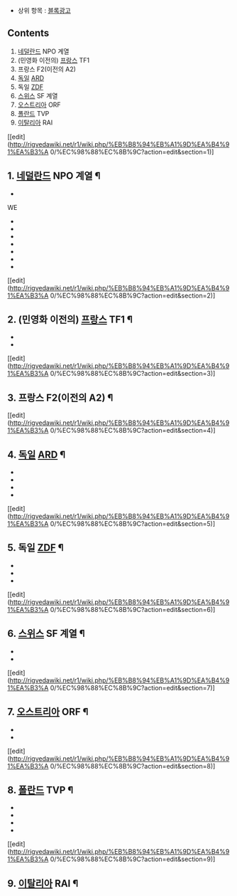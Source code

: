   * 상위 항목 : [블록광고](%EB%B8%94%EB%A1%9D%EA%B4%91%EA%B3%A0.md)

## Contents

    

1. [네덜란드](%EB%84%A4%EB%8D%9C%EB%9E%80%EB%93%9C.md) NPO 계열 
2. (민영화 이전의) [프랑스](%ED%94%84%EB%9E%91%EC%8A%A4.md) TF1 
3. 프랑스 F2(이전의 A2) 
4. [독일](%EB%8F%85%EC%9D%BC.md) [ARD](ARD.md)
5. 독일 [ZDF](ZDF.md)
6. [스위스](%EC%8A%A4%EC%9C%84%EC%8A%A4.md) SF 계열 
7. [오스트리아](%EC%98%A4%EC%8A%A4%ED%8A%B8%EB%A6%AC%EC%95%84.md) ORF 
8. [폴란드](%ED%8F%B4%EB%9E%80%EB%93%9C.md) TVP 
9. [이탈리아](%EC%9D%B4%ED%83%88%EB%A6%AC%EC%95%84.md) RAI 

[[edit](http://rigvedawiki.net/r1/wiki.php/%EB%B8%94%EB%A1%9D%EA%B4%91%EA%B3%A
0/%EC%98%88%EC%8B%9C?action=edit&section=1)]

## 1. [네덜란드](%EB%84%A4%EB%8D%9C%EB%9E%80%EB%93%9C.md) NPO 계열 ¶

  *   
WE

  *   

  *   

  *   

  *   

  

  *   
  

  *   
  

  *   

[[edit](http://rigvedawiki.net/r1/wiki.php/%EB%B8%94%EB%A1%9D%EA%B4%91%EA%B3%A
0/%EC%98%88%EC%8B%9C?action=edit&section=2)]

## 2. (민영화 이전의) [프랑스](%ED%94%84%EB%9E%91%EC%8A%A4.md) TF1 ¶

  *   
  

  *   

[[edit](http://rigvedawiki.net/r1/wiki.php/%EB%B8%94%EB%A1%9D%EA%B4%91%EA%B3%A
0/%EC%98%88%EC%8B%9C?action=edit&section=3)]

## 3. 프랑스 F2(이전의 A2) ¶

  
  

[[edit](http://rigvedawiki.net/r1/wiki.php/%EB%B8%94%EB%A1%9D%EA%B4%91%EA%B3%A
0/%EC%98%88%EC%8B%9C?action=edit&section=4)]

## 4. [독일](%EB%8F%85%EC%9D%BC.md) [ARD](ARD.md) ¶

  *   

  *   

  *   

  *   

[[edit](http://rigvedawiki.net/r1/wiki.php/%EB%B8%94%EB%A1%9D%EA%B4%91%EA%B3%A
0/%EC%98%88%EC%8B%9C?action=edit&section=5)]

## 5. 독일 [ZDF](ZDF.md) ¶

  *   

  *   

  *   

[[edit](http://rigvedawiki.net/r1/wiki.php/%EB%B8%94%EB%A1%9D%EA%B4%91%EA%B3%A
0/%EC%98%88%EC%8B%9C?action=edit&section=6)]

## 6. [스위스](%EC%8A%A4%EC%9C%84%EC%8A%A4.md) SF 계열 ¶

  *   

  *   

[[edit](http://rigvedawiki.net/r1/wiki.php/%EB%B8%94%EB%A1%9D%EA%B4%91%EA%B3%A
0/%EC%98%88%EC%8B%9C?action=edit&section=7)]

## 7. [오스트리아](%EC%98%A4%EC%8A%A4%ED%8A%B8%EB%A6%AC%EC%95%84.md) ORF ¶

  *   

  *   

[[edit](http://rigvedawiki.net/r1/wiki.php/%EB%B8%94%EB%A1%9D%EA%B4%91%EA%B3%A
0/%EC%98%88%EC%8B%9C?action=edit&section=8)]

## 8. [폴란드](%ED%8F%B4%EB%9E%80%EB%93%9C.md) TVP ¶

  *   

  *   

  *   

  *   
  
  

[[edit](http://rigvedawiki.net/r1/wiki.php/%EB%B8%94%EB%A1%9D%EA%B4%91%EA%B3%A
0/%EC%98%88%EC%8B%9C?action=edit&section=9)]

## 9. [이탈리아](%EC%9D%B4%ED%83%88%EB%A6%AC%EC%95%84.md) RAI ¶

  

